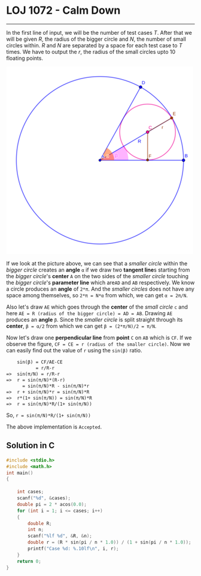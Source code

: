 # LOJ 1072 - Calm Down #
---
In the first line of input, we will be the number of test cases *T*. After that we will be given *R*, the radius of the bigger circle and *N*, the number of small circles within. *R* and *N* are separated by a space for each test case to *T* times. We have to output the *r*, the radius of the small circles upto 10 floating points.

![Explanation](1072.png)

If we look at the picture above, we can see that a *smaller circle* within the *bigger circle* creates an **angle** `α` if we draw two **tangent line**s starting from the *bigger circle*'s **center** `A` on the two sides of the *smaller circle* touching the *bigger circle*'s **parameter line** which are`AD` and `AB` respectively. We know a circle produces an **angle** of `2*π`. And the *smaller circles* does not have any space among themselves, so `2*π = N*α` from which, we can get `α = 2π/N`. 

Also let's draw `AE` which goes through the **center** of the *small circle* `c` and here `AE = R (radius of the bigger circle) = AD = AB`. Drawing `AE` produces an **angle** `β`. Since the *smaller circle* is split straight through its **center**, `β = α/2` from which we can get `β = (2*π/N)/2 = π/N`.

Now let's draw one **perpendicular line** from **point** `C` on `AB` which is `CF`. If we observe the figure, `CF = CE = r (radius of the smaller circle)`. Now we can easily find out the value of `r` using the `sin(β)` ratio.

```
    sin(β) = CF/AE-CE 
           = r/R-r
=>  sin(π/N) = r/R-r
=>  r = sin(π/N)*(R-r)
      = sin(π/N)*R - sin(π/N)*r
=>  r + sin(π/N)*r = sin(π/N)*R
=>  r*(1+ sin(π/N)) = sin(π/N)*R
=>  r = sin(π/N)*R/(1+ sin(π/N))

```
So, `r = sin(π/N)*R/(1+ sin(π/N))`

The above implementation is `Accepted`.

## Solution in C ##

```c
#include <stdio.h>
#include <math.h>
int main()
{

    int cases;
    scanf("%d", &cases);
    double pi = 2 * acos(0.0);
    for (int i = 1; i <= cases; i++)
    {
        double R;
        int n;
        scanf("%lf %d", &R, &n);
        double r = (R * sin(pi / n * 1.0)) / (1 + sin(pi / n * 1.0));
        printf("Case %d: %.10lf\n", i, r);
    }
    return 0;
}
```